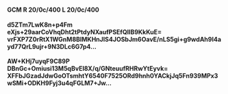 #### GCM R 20/0c/400 L 20/0c/400
**d5ZTm7LwK8n+p4Fm**<br/>**eXjs+29aarCoVhqDht2tPtdyNXaufPSEfQllB9KkKuE=**<br/>**vrFXP7Z0rRtX1WGnM8BlMKHnJlS4JOSbJm6OavE/nLS5gi+g9wdAh9l4ayd77QrL9ujr+9N3DLc6G7p4...**<br/><br/>
**AW+KHj7uyqF9C89P**<br/>**DBnGc+Omiusi13M5qBvEI8X/q/GNteuufRHRwYtEyvk=**<br/>**XFFbJGzadJdwGoOTsmhtY6540F7525ORd9hnh0YACkjJq5Fn939MPx3wSMi+ODKH9Fyj3u4qFGLM7+Jw...**